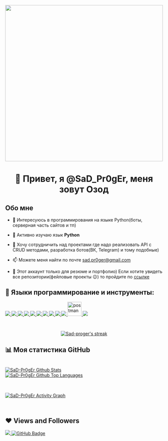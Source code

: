 <a href="#"><img width="100%" height="500px" src="https://i.pinimg.com/originals/33/46/92/334692bc0b661ceb6962376174ee125a.png" height="175px"/></a>

<h1 align="center">👋 Привет, я @SaD_Pr0gEr, меня зовут Озод</h1>


## Обо мне

- 👀 Интересуюсь в программирования на языке Python(боты, серверная часть сайтов и тп)

- 🌱 Активно изучаю язык **Python** 

- 💞️ Хочу сотрудничить над проектами где надо реализовать API c CRUD методами, разработка ботов(ВК, Telegram) и тому подобные)

- 📫 Можете меня найти по почте sad.pr0ger@gmail.com

- 📌 Этот аккаунт только для резюме и портфолио) Если хотите увидеть все репозитории(фейловые проекты :wink:) то пройдите по [ссылке](https://github.com/ozodchik)

## 🚀 Языки программирование и инструменты:

<p align="left">  
    <a href="https://www.python.org" target="_blank"> <img src="https://img.icons8.com/color/48/000000/python.png"/> </a>
    <a href="https://www.w3.org/html/" target="_blank"> <img src="https://img.icons8.com/color/48/000000/django.png"/> </a>
    <a href="https://www.w3.org/html/" target="_blank"> <img src="https://img.icons8.com/cute-clipart/50/000000/flask.png"/> </a>
    <a href="https://www.w3.org/html/" target="_blank"> <img src="https://img.icons8.com/color/48/000000/docker.png"/> </a>
    <a href="https://www.w3.org/html/" target="_blank"> <img src="https://img.icons8.com/color/48/000000/postgresql.png"/> </a>
    <a href="https://www.w3.org/html/" target="_blank"> <img src="https://img.icons8.com/color/48/000000/celery.png"/> </a>
    <a href="https://www.w3.org/html/" target="_blank"> <img src="https://img.icons8.com/color/48/000000/ubuntu.png"/> </a>
    <a href="https://www.w3.org/html/" target="_blank"> <img src="https://img.icons8.com/color/48/000000/html-5.png"/> </a> 
    <a href="https://www.w3schools.com/css/" target="_blank"> <img src="https://img.icons8.com/color/48/000000/css3.png"/> </a> 
    <a href="https://getbootstrap.com" target="_blank"> <img src="https://img.icons8.com/color/48/000000/bootstrap.png"/> </a>   
    <a href="https://postman.com" target="_blank"> <img src="https://www.vectorlogo.zone/logos/getpostman/getpostman-icon.svg" alt="postman" width="45" height="45"/> </a>   
    <a href="https://git-scm.com/" target="_blank"> <img src="https://img.icons8.com/color/48/000000/git.png"/> </a> 
</p>
<br/>

<p align="center">
    <a href="https://github.com/SubhamRaoniar28/github-readme-streak-stats">
        <img title="🔥 Get streak stats for your profile at git.io/streak-stats" alt="Sad-proger's streak" src="https://github-readme-streak-stats.herokuapp.com/?user=SaD-Pr0gEr&theme=black-ice&hide_border=true&stroke=0000&background=060A0CD0"/>
    </a>
</p>

## 📊 Моя статистика GitHub

  <br/>
    <a href="https://github.com/SaD-Pr0gEr/github-readme-stats"><img alt="SaD-Pr0gEr Github Stats" src="https://github-readme-stats.vercel.app/api?username=SaD-Pr0gEr&show_icons=true&count_private=true&theme=tokyonight&hide_border=true" /></a>
    <br/>
  <a href="https://github.com/SaD-Pr0gEr/github-readme-stats"><img alt="SaD-Pr0gEr Github Top Languages" src="https://github-readme-stats.vercel.app/api/top-langs/?username=SaD-Pr0gEr&langs_count=8&count_private=true&layout=compact&theme=chartreuse-dark&hide_border=true" /></a>
  <br/>


<br/>
<br/>

<a href="https://github.com/SaD-Pr0gEr/github-readme-activity-graph"><img alt="SaD-Pr0gEr Activity Graph" src="https://activity-graph.herokuapp.com/graph?username=SaD-Pr0gEr&bg_color=0D1117&color=5BCDEC&line=5BCDEC&point=FFFFFF&hide_border=true" /></a>

<br/>

## ❤ Views and Followers
<a href="https://github.com/Meghna-DAS/github-profile-views-counter">
    <img src="https://komarev.com/ghpvc/?username=SaD-Pr0gEr">
</a>
<a href="https://github.com/SaD-Pr0gEr?tab=followers"><img src="https://img.shields.io/github/followers/SaD-Pr0gEr?label=Followers&style=social" alt="GitHub Badge"></a>

